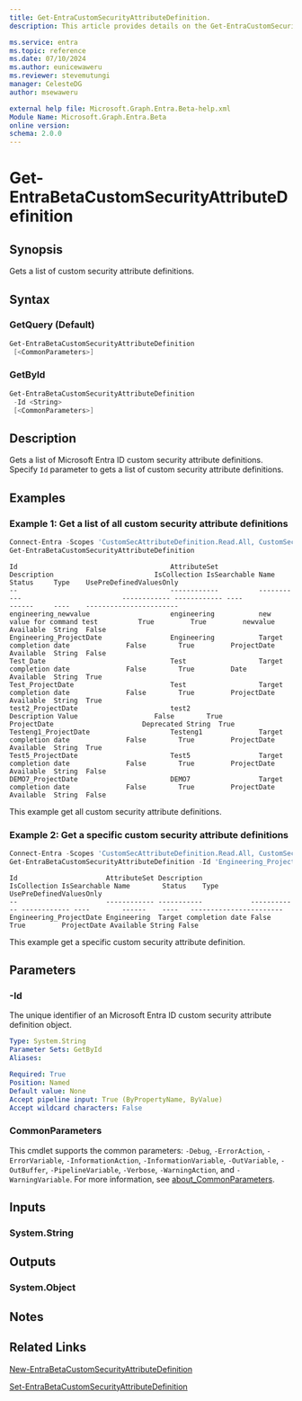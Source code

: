 ```yaml
---
title: Get-EntraCustomSecurityAttributeDefinition.
description: This article provides details on the Get-EntraCustomSecurityAttributeDefinition command.

ms.service: entra
ms.topic: reference
ms.date: 07/10/2024
ms.author: eunicewaweru
ms.reviewer: stevemutungi
manager: CelesteDG
author: msewaweru

external help file: Microsoft.Graph.Entra.Beta-help.xml
Module Name: Microsoft.Graph.Entra.Beta
online version:
schema: 2.0.0
---
```


# Get-EntraBetaCustomSecurityAttributeDefinition

## Synopsis

Gets a list of custom security attribute definitions.

## Syntax

### GetQuery (Default)

```powershell
Get-EntraBetaCustomSecurityAttributeDefinition 
 [<CommonParameters>]
```

### GetById

```powershell
Get-EntraBetaCustomSecurityAttributeDefinition 
 -Id <String> 
 [<CommonParameters>]
```

## Description

Gets a list of Microsoft Entra ID custom security attribute definitions. Specify `Id` parameter to gets a list of custom security attribute definitions.

## Examples

### Example 1: Get a list of all custom security attribute definitions

```powershell
Connect-Entra -Scopes 'CustomSecAttributeDefinition.Read.All, CustomSecAttributeDefinition.ReadWrite.All'
Get-EntraBetaCustomSecurityAttributeDefinition
```

```Output
Id                                      AttributeSet          Description                         IsCollection IsSearchable Name                             Status     Type    UsePreDefinedValuesOnly
--                                      ------------          -----------                         ------------ ------------ ----                             ------     ----    -----------------------
engineering_newvalue                    engineering           new value for command test          True         True         newvalue                         Available  String  False
Engineering_ProjectDate                 Engineering           Target completion date              False        True         ProjectDate                      Available  String  False
Test_Date                               Test                  Target completion date              False        True         Date                             Available  String  True
Test_ProjectDate                        Test                  Target completion date              False        True         ProjectDate                      Available  String  True
test2_ProjectDate                       test2                 Description Value                   False        True         ProjectDate                      Deprecated String  True
Testeng1_ProjectDate                    Testeng1              Target completion date              False        True         ProjectDate                      Available  String  True
Test5_ProjectDate                       Test5                 Target completion date              False        True         ProjectDate                      Available  String  False
DEMO7_ProjectDate                       DEMO7                 Target completion date              False        True         ProjectDate                      Available  String  False
```

This example get all custom security attribute definitions.

### Example 2: Get a specific custom security attribute definitions

```powershell
Connect-Entra -Scopes 'CustomSecAttributeDefinition.Read.All, CustomSecAttributeDefinition.ReadWrite.All'
Get-EntraBetaCustomSecurityAttributeDefinition -Id 'Engineering_ProjectDate'
```

```Output
Id                      AttributeSet Description            IsCollection IsSearchable Name        Status    Type   UsePreDefinedValuesOnly
--                      ------------ -----------            ------------ ------------ ----        ------    ----   -----------------------
Engineering_ProjectDate Engineering  Target completion date False        True         ProjectDate Available String False
```

 This example get a specific custom security attribute definition.

## Parameters

### -Id

The unique identifier of an Microsoft Entra ID custom security attribute definition object.

```yaml
Type: System.String
Parameter Sets: GetById
Aliases:

Required: True
Position: Named
Default value: None
Accept pipeline input: True (ByPropertyName, ByValue)
Accept wildcard characters: False
```

### CommonParameters

This cmdlet supports the common parameters: `-Debug`, `-ErrorAction`, `-ErrorVariable`, `-InformationAction`, `-InformationVariable`, `-OutVariable`, `-OutBuffer`, `-PipelineVariable`, `-Verbose`, `-WarningAction`, and `-WarningVariable`. For more information, see [about_CommonParameters](https://go.microsoft.com/fwlink/?LinkID=113216).

## Inputs

### System.String

## Outputs

### System.Object

## Notes

## Related Links

[New-EntraBetaCustomSecurityAttributeDefinition](New-EntraBetaCustomSecurityAttributeDefinition.md)

[Set-EntraBetaCustomSecurityAttributeDefinition](Set-EntraBetaCustomSecurityAttributeDefinition.md)
